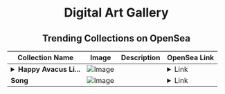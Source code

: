 <div align="center">

# Digital Art Gallery

## Trending Collections on OpenSea

| Collection Name                       | Image                                                                                     | Description                       | OpenSea Link                                                                                          |
|---------------------------------------|-------------------------------------------------------------------------------------------|-----------------------------------|--------------------------------------------------------------------------------------------------------|
| **<details><summary>Happy Avacus Li...</summary>Happy Avacus Light</details>** | ![Image](https://i.seadn.io/s/raw/files/6247c1f634a339136920c8eb9f1b071a.jpg?w=500&auto=format?w=200&auto=format) |  | <details><summary>Link</summary>[Happy Avacus Light](https://opensea.io/collection/happy-avacus-light-2)</details> |
| **Song** | ![Image](https://i.seadn.io/s/raw/files/6fdd5cfe38fca21f2870192c4ad84b14.png?w=500&auto=format?w=200&auto=format) |  | <details><summary>Link</summary>[Song](https://opensea.io/collection/song-70)</details> |

</div>